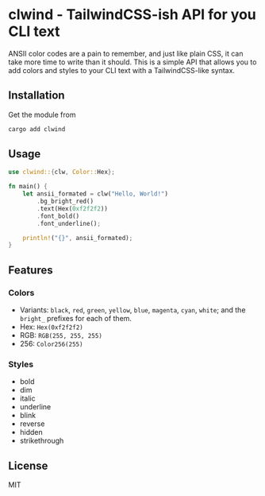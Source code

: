 # clwind - TailwindCSS-ish API for you CLI text

ANSII color codes are a pain to remember, and just like plain CSS, it can take more time to write than it should. This is a simple API that allows you to add colors and styles to your CLI text with a TailwindCSS-like syntax.

## Installation

Get the module from []()

```bash
cargo add clwind
```

## Usage

```rs
use clwind::{clw, Color::Hex};

fn main() {
    let ansii_formated = clw("Hello, World!")
        .bg_bright_red()
        .text(Hex(0xf2f2f2))
        .font_bold()
        .font_underline();

    println!("{}", ansii_formated);
}
```

## Features

### Colors

- Variants: `black`, `red`, `green`, `yellow`, `blue`, `magenta`, `cyan`, `white`; and the `bright_` prefixes for each of them.
- Hex: `Hex(0xf2f2f2)`
- RGB: `RGB(255, 255, 255)`
- 256: `Color256(255)`

### Styles

- bold
- dim
- italic
- underline
- blink
- reverse
- hidden
- strikethrough

## License

MIT
